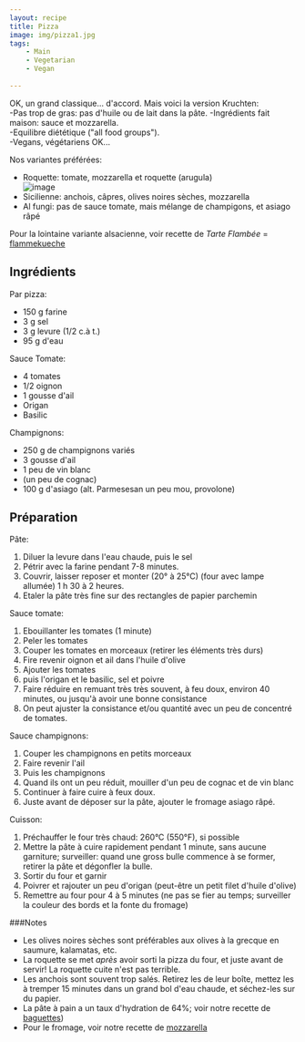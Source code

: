 ```yaml
---
layout: recipe
title: Pizza
image: img/pizza1.jpg  
tags:
    - Main
    - Vegetarian
    - Vegan
    
---
```

OK, un grand classique... d'accord. Mais voici la version Kruchten:   
-Pas trop de gras: pas d'huile ou de lait dans la pâte. 
-Ingrédients fait maison: sauce et mozzarella.    
-Equilibre diététique ("all food groups").   
-Vegans, végétariens OK...

Nos variantes préférées:  

* Roquette: tomate, mozzarella et roquette (arugula)  
![image](img/pizza1.jpg)
* Sicilienne: anchois, câpres, olives noires sèches, mozzarella  
* Al fungi: pas de sauce tomate, mais mélange de champigons, et asiago râpé

Pour la lointaine variante alsacienne, voir recette de *Tarte Flambée* =  [flammekueche](flammekueche.html)
## Ingrédients
Par pizza: 
  
* 150 g farine
* 3 g sel
* 3 g levure (1/2 c.à t.)   
* 95 g d'eau

Sauce Tomate:  

* 4 tomates  
* 1/2 oignon  
* 1 gousse d'ail
* Origan
* Basilic

Champignons:  

* 250 g de champignons variés
* 3 gousse d'ail
* 1 peu de vin blanc
* (un peu de cognac)
* 100 g d'asiago (alt. Parmesesan un peu mou, provolone)

## Préparation
Pâte:

1. Diluer la levure dans l'eau chaude, puis le sel
2. Pétrir avec la farine pendant 7-8 minutes.
2. Couvrir, laisser reposer et monter (20° à 25°C) (four avec lampe allumée) 1 h 30 à 2 heures.
3. Etaler la pâte très fine sur des rectangles de papier parchemin

Sauce tomate:

1. Ebouillanter les tomates (1 minute)
2. Peler les tomates
3. Couper les tomates en morceaux (retirer les éléments très durs)
4. Fire revenir oignon et ail dans l'huile d'olive
5. Ajouter les tomates
6. puis l'origan et le basilic, sel et poivre
7. Faire réduire en remuant très très souvent, à feu doux, environ 40 minutes, ou jusqu'à avoir une bonne consistance
8. On peut ajuster la consistance et/ou quantité avec un peu de concentré de tomates.

Sauce champignons:

1. Couper les champignons en petits morceaux
2. Faire revenir l'ail
3. Puis les champignons
4. Quand ils ont un peu réduit, mouiller d'un peu de cognac et de vin blanc
5. Continuer à faire cuire à feux doux.
6. Juste avant de déposer sur la pâte, ajouter le fromage asiago râpé.

Cuisson:

1. Préchauffer le four très chaud: 260°C (550°F), si possible
2. Mettre la pâte à cuire rapidement pendant 1 minute, sans aucune garniture; surveiller: quand une gross bulle commence à se former, retirer la pâte et dégonfler la bulle.
3. Sortir du four et garnir
4. Poivrer et rajouter un peu d'origan (peut-être un petit filet d'huile d'olive)
4. Remettre au four pour 4 à 5 minutes (ne pas se fier au temps; surveiller la couleur des bords et la fonte du fromage)

###Notes
* Les olives noires sèches sont préférables aux olives à la grecque en saumure, kalamatas, etc.    
* La roquette se met *après* avoir sorti la pizza du four, et juste avant de servir! La roquette cuite n'est pas terrible.  
* Les anchois sont souvent trop salés. Retirez les de leur boîte, mettez les à tremper 15 minutes dans un grand bol d'eau chaude, et séchez-les sur du papier.
* La pâte à pain a un taux d'hydration de 64%; voir notre recette de [baguettes](baguettes.html))
* Pour le fromage, voir notre recette de [mozzarella](mozzarella.html)


